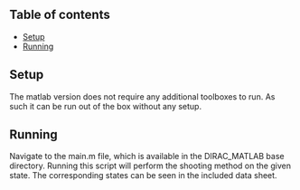 ## Table of contents
* [Setup](#setup)
* [Running](#running)
	
## Setup
The matlab version does not require any additional toolboxes to run. As such it can be run out of the box without any setup.

## Running
Navigate to the main.m file, which is available in the DIRAC_MATLAB base directory. Running this script will perform the shooting method on the given state. The corresponding states can be seen in the included data sheet.